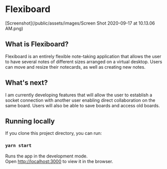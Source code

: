 # Flexiboard
[Screenshot](/public/assets/images/Screen Shot 2020-09-17 at 10.13.06 AM.png)

## What is Flexiboard?

Flexiboard is an entirely flexible note-taking application that allows the user to have several notes of different sizes arranged on a virtual desktop. Users can move and resize their notecards, as well as creating new notes.

## What's next?

I am currently developing features that will allow the user to establish a socket connection with another user enabling direct collaboration on the same board. Users will also be able to save boards and access old boards.

## Running locally

If you clone this project directory, you can run:

### `yarn start`

Runs the app in the development mode.<br />
Open [http://localhost:3000](http://localhost:3000) to view it in the browser.

